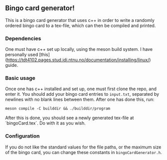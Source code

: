 ## Bingo card generator!

This is a bingo card generator that uses c++ in order to write a randomly ordered bingo card to a tex-file, which can then be compiled and printed.

### Dependencies

One must have c++ set up locally, using the meson build system. I have personally used [this] (https://tdt4102.pages.stud.idi.ntnu.no/documentation/installing/linux/) guide.

### Basic usage

Once one has c++ installed and set up, one must first clone the repo, and enter it. You should add your bingo card entries to `input.txt`, separated by newlines with no blank lines between them. After one has done this, run:

```
meson compile -C builddir && ./builddir/program
```

After this is done, you should see a newly generated tex-file at ´bingoCard.tex´. Do with it as you wish.


### Configuration

If you do not like the standard values for the file paths, or the maximum size of the bingo card, you can change these constants in `bingoCardGenerator.h`.
